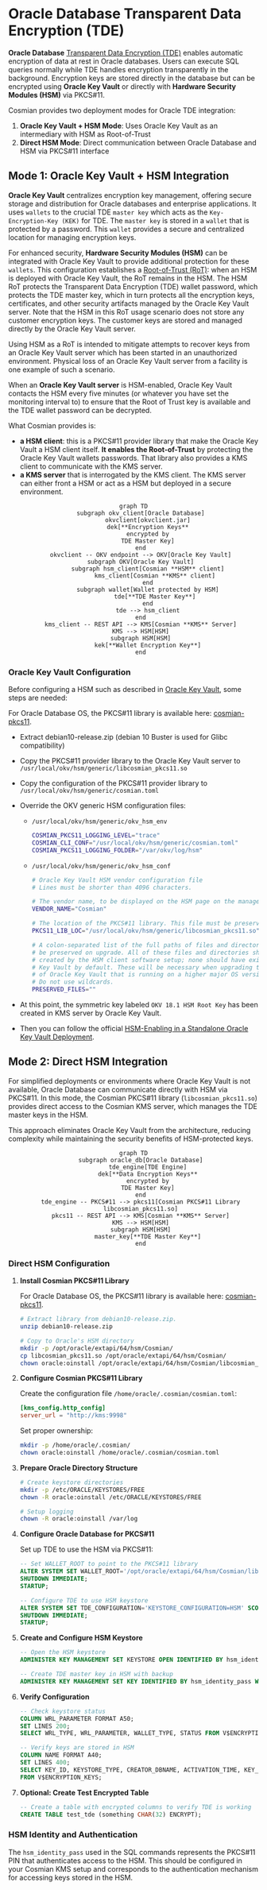 # Oracle Database Transparent Data Encryption (TDE)

**Oracle Database** [Transparent Data Encryption (TDE)](https://docs.oracle.com/en/database/oracle/oracle-database/23/dbtde/introduction-to-transparent-data-encryption.html) enables automatic encryption of data at rest in Oracle databases. Users can execute SQL queries normally while TDE handles encryption transparently in the background. Encryption keys are stored directly in the database but can be encrypted using **Oracle Key Vault** or directly with **Hardware Security Modules (HSM)** via PKCS#11.

Cosmian provides two deployment modes for Oracle TDE integration:

1. **Oracle Key Vault + HSM Mode**: Uses Oracle Key Vault as an intermediary with HSM as Root-of-Trust
2. **Direct HSM Mode**: Direct communication between Oracle Database and HSM via PKCS#11 interface

## Mode 1: Oracle Key Vault + HSM Integration

**Oracle Key Vault** centralizes encryption key management, offering secure storage and distribution for Oracle databases and enterprise applications. It uses `wallets` to the crucial TDE `master key` which acts as the `Key-Encryption-Key (KEK)` for TDE. The `master key` is stored in a `wallet` that is protected by a password. This `wallet` provides a secure and centralized location for managing encryption keys.

For enhanced security, **Hardware Security Modules (HSM)** can be integrated with Oracle Key Vault to provide additional protection for these `wallets`. This configuration establishes a [Root-of-Trust (RoT)](https://docs.oracle.com/en/database/oracle/key-vault/18.5/okvhm/getting-started-hsm.html#GUID-DADA7E20-82E2-40C9-A63A-4A159EBD5F09): when an HSM is deployed with Oracle Key Vault, the RoT remains in the HSM. The HSM RoT protects the Transparent Data Encryption (TDE) wallet password, which protects the TDE master key, which in turn protects all the encryption keys, certificates, and other security artifacts managed by the Oracle Key Vault server. Note that the HSM in this RoT usage scenario does not store any customer encryption keys. The customer keys are stored and managed directly by the Oracle Key Vault server.

Using HSM as a RoT is intended to mitigate attempts to recover keys from an Oracle Key Vault server which has been started in an unauthorized environment.
Physical loss of an Oracle Key Vault server from a facility is one example of such a scenario.

When an **Oracle Key Vault server** is HSM-enabled, Oracle Key Vault contacts the HSM every five minutes (or whatever you have set the monitoring interval to) to ensure that the Root of Trust key is available and the TDE wallet password can be decrypted.

What Cosmian provides is:

- **a HSM client**: this is a PKCS#11 provider library that make the Oracle Key Vault a HSM client itself. **It enables the Root-of-Trust** by protecting the Oracle Key Vault wallets passwords. That library also provides a KMS client to communicate with the KMS server.
- **a KMS server** that is interrogated by the KMS client. The KMS server can either front a HSM or act as a HSM but deployed in a secure environment.

<div align="center">

```mermaid
graph TD
    subgraph okv_client[Oracle Database]
        okvclient[okvclient.jar]
        dek[**Encryption Keys**
        encrypted by
        TDE Master Key]
    end
    okvclient -- OKV endpoint --> OKV[Oracle Key Vault]
    subgraph OKV[Oracle Key Vault]
        subgraph hsm_client[Cosmian **HSM** client]
            kms_client[Cosmian **KMS** client]
        end
        subgraph wallet[Wallet protected by HSM]
            tde[**TDE Master Key**]
        end
        tde --> hsm_client
    end
    kms_client -- REST API --> KMS[Cosmian **KMS** Server]
    KMS --> HSM[HSM]
    subgraph HSM[HSM]
        kek[**Wallet Encryption Key**]
    end
```

</div>

### Oracle Key Vault Configuration

Before configuring a HSM such as described in [Oracle Key Vault](https://docs.oracle.com/en/database/oracle/key-vault/21.10/okvhm/index.html), some steps are needed:

For Oracle Database OS, the PKCS#11 library is available here: [cosmian-pkcs11](https://package.cosmian.com/cli/1.4.0/debian10-release.zip).

- Extract debian10-release.zip (debian 10 Buster is used for Glibc compatibility)
- Copy the PKCS#11 provider library to the Oracle Key Vault server to `/usr/local/okv/hsm/generic/libcosmian_pkcs11.so`
- Copy the configuration of the PKCS#11 provider library to `/usr/local/okv/hsm/generic/cosmian.toml`
- Override the OKV generic HSM configuration files:

  - `/usr/local/okv/hsm/generic/okv_hsm_env`

    ```bash
    COSMIAN_PKCS11_LOGGING_LEVEL="trace"
    COSMIAN_CLI_CONF="/usr/local/okv/hsm/generic/cosmian.toml"
    COSMIAN_PKCS11_LOGGING_FOLDER="/var/okv/log/hsm"
    ```

  - `/usr/local/okv/hsm/generic/okv_hsm_conf`

    ```bash
    # Oracle Key Vault HSM vendor configuration file
    # Lines must be shorter than 4096 characters.

    # The vendor name, to be displayed on the HSM page on the management console.
    VENDOR_NAME="Cosmian"

    # The location of the PKCS#11 library. This file must be preserved on upgrade.
    PKCS11_LIB_LOC="/usr/local/okv/hsm/generic/libcosmian_pkcs11.so"

    # A colon-separated list of the full paths of files and directories that must
    # be preserved on upgrade. All of these files and directories should have been
    # created by the HSM client software setup; none should have existed on Oracle
    # Key Vault by default. These will be necessary when upgrading to a version
    # of Oracle Key Vault that is running on a higher major OS version.
    # Do not use wildcards.
    PRESERVED_FILES=""
    ```

- At this point, the symmetric key labeled `OKV 18.1 HSM Root Key` has been created in KMS server by Oracle Key Vault.
- Then you can follow the official [HSM-Enabling in a Standalone Oracle Key Vault Deployment](https://docs.oracle.com/en/database/oracle/key-vault/21.10/okvhm/configuring-hsm-oracle-key-vault1.html#GUID-5645696A-3F19-4CF9-AE79-105569529182).

## Mode 2: Direct HSM Integration

For simplified deployments or environments where Oracle Key Vault is not available, Oracle Database can communicate directly with HSM via PKCS#11. In this mode, the Cosmian PKCS#11 library (`libcosmian_pkcs11.so`) provides direct access to the Cosmian KMS server, which manages the TDE master keys in the HSM.

This approach eliminates Oracle Key Vault from the architecture, reducing complexity while maintaining the security benefits of HSM-protected keys.

<div align="center">

```mermaid
graph TD
    subgraph oracle_db[Oracle Database]
        tde_engine[TDE Engine]
        dek[**Data Encryption Keys**
        encrypted by
        TDE Master Key]
    end
    tde_engine -- PKCS#11 --> pkcs11[Cosmian PKCS#11 Library
    libcosmian_pkcs11.so]
    pkcs11 -- REST API --> KMS[Cosmian **KMS** Server]
    KMS --> HSM[HSM]
    subgraph HSM[HSM]
        master_key[**TDE Master Key**]
    end
```

</div>

### Direct HSM Configuration

1. **Install Cosmian PKCS#11 Library**

   For Oracle Database OS, the PKCS#11 library is available here: [cosmian-pkcs11](https://package.cosmian.com/cli/1.4.0/debian10-release.zip).

   ```bash
   # Extract library from debian10-release.zip.
   unzip debian10-release.zip

   # Copy to Oracle's HSM directory
   mkdir -p /opt/oracle/extapi/64/hsm/Cosmian/
   cp libcosmian_pkcs11.so /opt/oracle/extapi/64/hsm/Cosmian/
   chown oracle:oinstall /opt/oracle/extapi/64/hsm/Cosmian/libcosmian_pkcs11.so
   ```

2. **Configure Cosmian PKCS#11 Library**

   Create the configuration file `/home/oracle/.cosmian/cosmian.toml`:

   ```toml
   [kms_config.http_config]
   server_url = "http://kms:9998"
   ```

   Set proper ownership:

   ```bash
   mkdir -p /home/oracle/.cosmian/
   chown oracle:oinstall /home/oracle/.cosmian/cosmian.toml
   ```

3. **Prepare Oracle Directory Structure**

   ```bash
   # Create keystore directories
   mkdir -p /etc/ORACLE/KEYSTORES/FREE
   chown -R oracle:oinstall /etc/ORACLE/KEYSTORES/FREE

   # Setup logging
   chown -R oracle:oinstall /var/log
   ```

4. **Configure Oracle Database for PKCS#11**

   Set up TDE to use the HSM via PKCS#11:

   ```sql
   -- Set WALLET_ROOT to point to the PKCS#11 library
   ALTER SYSTEM SET WALLET_ROOT='/opt/oracle/extapi/64/hsm/Cosmian/libcosmian_pkcs11.so' SCOPE=SPFILE;
   SHUTDOWN IMMEDIATE;
   STARTUP;

   -- Configure TDE to use HSM keystore
   ALTER SYSTEM SET TDE_CONFIGURATION='KEYSTORE_CONFIGURATION=HSM' SCOPE=BOTH SID='*';
   SHUTDOWN IMMEDIATE;
   STARTUP;
   ```

5. **Create and Configure HSM Keystore**

   ```sql
   -- Open the HSM keystore
   ADMINISTER KEY MANAGEMENT SET KEYSTORE OPEN IDENTIFIED BY hsm_identity_pass;

   -- Create TDE master key in HSM with backup
   ADMINISTER KEY MANAGEMENT SET KEY IDENTIFIED BY hsm_identity_pass WITH BACKUP;
   ```

6. **Verify Configuration**

   ```sql
   -- Check keystore status
   COLUMN WRL_PARAMETER FORMAT A50;
   SET LINES 200;
   SELECT WRL_TYPE, WRL_PARAMETER, WALLET_TYPE, STATUS FROM V$ENCRYPTION_WALLET;

   -- Verify keys are stored in HSM
   COLUMN NAME FORMAT A40;
   SET LINES 400;
   SELECT KEY_ID, KEYSTORE_TYPE, CREATOR_DBNAME, ACTIVATION_TIME, KEY_USE, ORIGIN
   FROM V$ENCRYPTION_KEYS;
   ```

7. **Optional: Create Test Encrypted Table**

   ```sql
   -- Create a table with encrypted columns to verify TDE is working
   CREATE TABLE test_tde (something CHAR(32) ENCRYPT);
   ```

### HSM Identity and Authentication

The `hsm_identity_pass` used in the SQL commands represents the PKCS#11 PIN that authenticates access to the HSM. This should be configured in your Cosmian KMS setup and corresponds to the authentication mechanism for accessing keys stored in the HSM.
